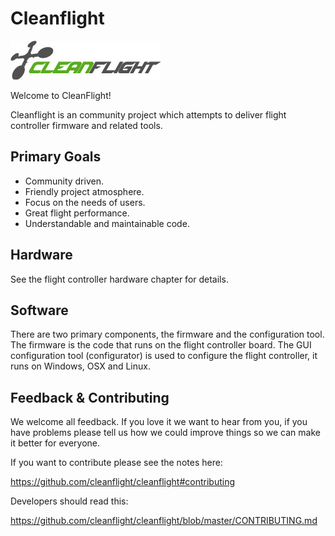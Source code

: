 # Cleanflight

![Cleanflight](assets/cleanflight/cleanflight-logo-light-wide-1-240px.jpg)

Welcome to CleanFlight!

Cleanflight is an community project which attempts to deliver flight controller firmware and related tools.

## Primary Goals

* Community driven.
* Friendly project atmosphere.
* Focus on the needs of users.
* Great flight performance.
* Understandable and maintainable code.

## Hardware

See the flight controller hardware chapter for details.

## Software

There are two primary components, the firmware and the configuration tool.  The firmware is the code that runs on the flight controller board.  The GUI configuration tool (configurator) is used to configure the flight controller, it runs on Windows, OSX and Linux.

## Feedback & Contributing

We welcome all feedback.  If you love it we want to hear from you, if you have problems please tell us how we could improve things so we can make it better for everyone.

If you want to contribute please see the notes here:

https://github.com/cleanflight/cleanflight#contributing

Developers should read this:

https://github.com/cleanflight/cleanflight/blob/master/CONTRIBUTING.md
